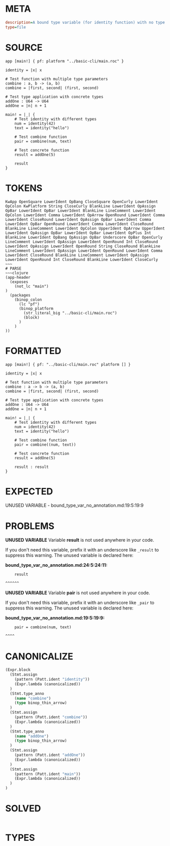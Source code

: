 # META
~~~ini
description=A bound type variable (for identity function) with no type annotation
type=file
~~~
# SOURCE
~~~roc
app [main!] { pf: platform "../basic-cli/main.roc" }

identity = |x| x

# Test function with multiple type parameters
combine : a, b -> (a, b)
combine = |first, second| (first, second)

# Test type application with concrete types
addOne : U64 -> U64
addOne = |n| n + 1

main! = |_| {
    # Test identity with different types
    num = identity(42)
    text = identity("hello")

    # Test combine function
    pair = combine(num, text)

    # Test concrete function
    result = addOne(5)

    result
}
~~~
# TOKENS
~~~text
KwApp OpenSquare LowerIdent OpBang CloseSquare OpenCurly LowerIdent OpColon KwPlatform String CloseCurly BlankLine LowerIdent OpAssign OpBar LowerIdent OpBar LowerIdent BlankLine LineComment LowerIdent OpColon LowerIdent Comma LowerIdent OpArrow OpenRound LowerIdent Comma LowerIdent CloseRound LowerIdent OpAssign OpBar LowerIdent Comma LowerIdent OpBar OpenRound LowerIdent Comma LowerIdent CloseRound BlankLine LineComment LowerIdent OpColon UpperIdent OpArrow UpperIdent LowerIdent OpAssign OpBar LowerIdent OpBar LowerIdent OpPlus Int BlankLine LowerIdent OpBang OpAssign OpBar Underscore OpBar OpenCurly LineComment LowerIdent OpAssign LowerIdent OpenRound Int CloseRound LowerIdent OpAssign LowerIdent OpenRound String CloseRound BlankLine LineComment LowerIdent OpAssign LowerIdent OpenRound LowerIdent Comma LowerIdent CloseRound BlankLine LineComment LowerIdent OpAssign LowerIdent OpenRound Int CloseRound BlankLine LowerIdent CloseCurly ~~~
# PARSE
~~~clojure
(app-header
  (exposes
    (not_lc "main")
)
  (packages
    (binop_colon
      (lc "pf")
      (binop_platform
        (str_literal_big "../basic-cli/main.roc")
        (block)
      )
    )
))
~~~
# FORMATTED
~~~roc
app [main!] { pf: "../basic-cli/main.roc" platform [] }

identity = |x| x

# Test function with multiple type parameters
combine : a -> b -> (a, b)
combine = |first, second| (first, second)

# Test type application with concrete types
addOne : U64 -> U64
addOne = |n| n + 1

main! = |_| {
	# Test identity with different types
	num = identity(42)
	text = identity("hello")

	# Test combine function
	pair = combine((num, text))

	# Test concrete function
	result = addOne(5)

	result : result
}
~~~
# EXPECTED
UNUSED VARIABLE - bound_type_var_no_annotation.md:19:5:19:9
# PROBLEMS
**UNUSED VARIABLE**
Variable **result** is not used anywhere in your code.

If you don't need this variable, prefix it with an underscore like `_result` to suppress this warning.
The unused variable is declared here:

**bound_type_var_no_annotation.md:24:5:24:11:**
```roc
    result
```
    ^^^^^^


**UNUSED VARIABLE**
Variable **pair** is not used anywhere in your code.

If you don't need this variable, prefix it with an underscore like `_pair` to suppress this warning.
The unused variable is declared here:

**bound_type_var_no_annotation.md:19:5:19:9:**
```roc
    pair = combine(num, text)
```
    ^^^^


# CANONICALIZE
~~~clojure
(Expr.block
  (Stmt.assign
    (pattern (Patt.ident "identity"))
    (Expr.lambda (canonicalized))
  )
  (Stmt.type_anno
    (name "combine")
    (type binop_thin_arrow)
  )
  (Stmt.assign
    (pattern (Patt.ident "combine"))
    (Expr.lambda (canonicalized))
  )
  (Stmt.type_anno
    (name "addOne")
    (type binop_thin_arrow)
  )
  (Stmt.assign
    (pattern (Patt.ident "addOne"))
    (Expr.lambda (canonicalized))
  )
  (Stmt.assign
    (pattern (Patt.ident "main"))
    (Expr.lambda (canonicalized))
  )
)
~~~
# SOLVED
~~~clojure
~~~
# TYPES
~~~roc
~~~
